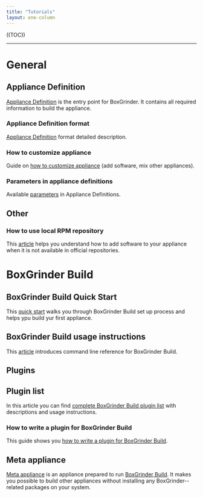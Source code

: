 ```yaml
---
title: "Tutorials"
layout: one-column
---
```


((TOC))

***

# General

## Appliance Definition

[Appliance Definition][appl] is the entry point for BoxGrinder. It contains all required information to build the appliance.

### Appliance Definition format

[Appliance Definition][appl] format detailed description.

### How to customize appliance

Guide on [how to customize appliance][appl_customize] (add software, mix other appliances).

### Parameters in appliance definitions

Available [parameters][appl_params] in Appliance Definitions.

## Other

### How to use local RPM repository

This [article][local_repo] helps you understand how to add software to your appliance when it is not available in official repositories.

# BoxGrinder Build

## BoxGrinder Build Quick Start

This [quick start][bgbuild_quick_start] walks you through BoxGrinder Build set up process and helps ypu build yur first appliance.

## BoxGrinder Build usage instructions

This [article][bgbuild_usage_instructions] introduces command line reference for BoxGrinder Build.

## Plugins

## Plugin list

In this article you can find [complete BoxGrinder Build plugin list][bgbuild_plugins] with descriptions and usage instructions.

### How to write a plugin for BoxGrinder Build

This guide shows you [how to write a plugin for BoxGrinder Build][bgbuild_write_plugin].

## Meta appliance

[Meta appliance] is an appliance prepared to run [BoxGrinder Build](/build). It makes you possible to build other appliances without installing any BoxGrinder--related packages on your system.

[bgbuild_quick_start]: /tutorials/boxgrinder-build-quick-start
[bgbuild_usage_instructions]: /tutorials/boxgrinder-build-usage-instructions
[Meta appliance]: /tutorials/boxgrinder-build-meta-appliance
[bgbuild_plugins]: /tutorials/boxgrinder-build-plugins
[bgbuild_write_plugin]: /tutorials/how-to-write-a-plugin-for-boxgrinder-build
[bgbuild_prepare_env]: /tutorials/preparing-environment-to-use-boxgrinder-build
[bgbuild_install]: /tutorials/boxgrinder-build-installation


[local_repo]: /tutorials/how-to-use-local-repository
[appl]: /tutorials/appliance-definition
[appl_customize]: /tutorials/how-to-customize-appliance
[appl_params]: /tutorials/appliance-definition-parameters